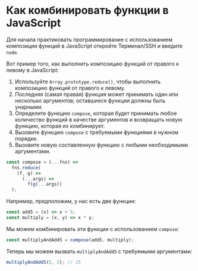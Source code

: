# Как комбинировать функции в JavaScript

Для начала практиковать программирование с использованием композиции функций в JavaScript откройте Терминал/SSH и введите `node`.

Вот пример того, как выполнить композицию функций от правого к левому в JavaScript:

1. Используйте `Array.prototype.reduce()`, чтобы выполнить композицию функций от правого к левому.
2. Последняя (самая правая) функция может принимать один или несколько аргументов; оставшиеся функции должны быть унарными.
3. Определите функцию `compose`, которая будет принимать любое количество функций в качестве аргументов и возвращать новую функцию, которая их комбинирует.
4. Вызовите функцию `compose` с требуемыми функциями в нужном порядке.
5. Вызовите новую составленную функцию с любыми необходимыми аргументами.

```js
const compose = (...fns) =>
  fns.reduce(
    (f, g) =>
      (...args) =>
        f(g(...args))
  );
```

Например, предположим, у нас есть две функции:

```js
const add5 = (x) => x + 5;
const multiply = (x, y) => x * y;
```

Мы можем комбинировать эти функции с использованием `compose`:

```js
const multiplyAndAdd5 = compose(add5, multiply);
```

Теперь мы можем вызвать `multiplyAndAdd5` с требуемыми аргументами:

```js
multiplyAndAdd5(5, 2); // 15
```
